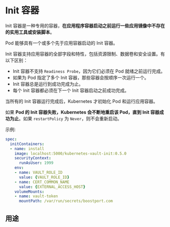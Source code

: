 # Init 容器

Init 容器是一种专用的容器，**在应用程序容器启动之前运行一些应用镜像中不存在的实用工具或安装脚本**。

Pod 能够具有一个或多个先于应用容器启动的 Init 容器。

Init 容器支持应用容器的全部字段和特性，包括资源限制、数据卷和安全设置。有以下区别：
- Init 容器不支持 `Readiness Probe`，因为它们必须在 Pod 就绪之前运行完成。
- 如果为 Pod 指定了多个 Init 容器，那些容器会按顺序一次运行一个。
- Init 容器总是运行到成功完成为止。
- 每个 Init 容器都必须在下一个 Init 容器启动之前成功完成。

当所有的 Init 容器运行完成后，Kubernetes 才初始化 Pod 和运行应用容器。

如果 **Pod 的 Init 容器失败，Kubernetes 会不断地重启该 Pod，直到 Init 容器成功为止**。如果 `restartPolicy` 为 `Never`，则不会重新启动。

示例:
```yml
spec:
  initContainers:
  - name: install
    image: localhost:5000/kubernetes-vault-init:0.5.0
    securityContext:
      runAsUser: 1999
    env:
    - name: VAULT_ROLE_ID
      value: {VAULT_ROLE_ID}
    - name: CERT_COMMON_NAME
      value: {EXTERNAL_ACCESS_HOST}
    volumeMounts:
    - name: vault-token
      mountPath: /var/run/secrets/boostport.com
```

## 用途